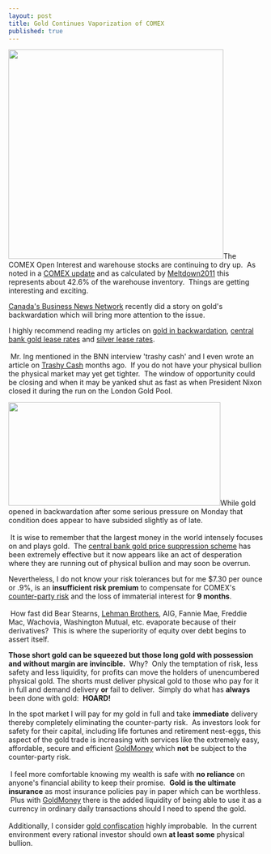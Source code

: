```yaml
---
layout: post
title: Gold Continues Vaporization of COMEX
published: true
---
```

<p><img class="alignright" title="December 9, 2008 COMEX Gold Warehouse inventory" src="{{ site.baseurl }}/images/gold-data-2008-12-08.png" alt="" width="425" height="413" />The COMEX Open Interest and warehouse stocks are continuing to dry up.  As noted in a <a href="http://www.runtogold.com/2008/11/comex-december-delivery-nov-28-update/" target="_blank">COMEX update</a> and as calculated by <a href="http://meltdown2011.wordpress.com/2008/12/08/vaporize-comex-2008-12-08/" target="_blank">Meltdown2011</a> this represents about 42.6% of the warehouse inventory.  Things are getting interesting and exciting.</p>
<p><a href="http://www.gata.org/node/6973" target="_blank">Canada's Business News Network</a> recently did a story on gold's backwardation which will bring more attention to the issue.</p>
<p>I highly recommend reading my articles on <a href="http://www.runtogold.com/2008/12/gold-in-backwardation/" target="_blank">gold in backwardation</a>, <a href="http://www.runtogold.com/2008/10/central-bank-gold-lease-rates/" target="_blank">central bank gold lease rates</a> and <a href="http://www.runtogold.com/2008/10/silver-lease-rates/" target="_blank">silver lease rates</a>. <br/><br/> Mr. Ing mentioned in the BNN interview 'trashy cash' and I even wrote an article on <a href="http://www.runtogold.com/2008/10/trashy-cash/" target="_blank">Trashy Cash</a> months ago.  If you do not have your physical bullion the physical market may yet get tighter.  The window of opportunity could be closing and when it may be yanked shut as fast as when President Nixon closed it during the run on the London Gold Pool.</p>
<p><img class="alignleft" title="Dec 9 COMEX gold prices" src="{{ site.baseurl }}/images/goldbackwardationDec9.png" alt="" width="419" height="204" />While gold opened in backwardation after some serious pressure on Monday that condition does appear to have subsided slightly as of late. <br/><br/> It is wise to remember that the largest money in the world intensely focuses on and plays gold.  The <a href="http://www.runtogold.com/2005/08/robert-landis-at-goldrush-21-with-gata/" target="_blank">central bank gold price suppression scheme</a> has been extremely effective but it now appears like an act of desperation where they are running out of physical bullion and may soon be overrun.</p>
<p>Nevertheless, I do not know your risk tolerances but for me $7.30 per ounce or .9%, is an <strong>insufficient risk premium</strong> to compensate for COMEX's <a href="http://www.runtogold.com/2008/06/counter-party-risk/" target="_blank">counter-party risk</a> and the loss of immaterial interest for <strong>9 months</strong>. <br/><br/> How fast did Bear Stearns, <a href="http://www.runtogold.com/2008/09/lehman-and-speed/" target="_blank">Lehman Brothers</a>, AIG, Fannie Mae, Freddie Mac, Wachovia, Washington Mutual, etc. evaporate because of their derivatives?  This is where the superiority of equity over debt begins to assert itself.</p>
<p><strong>Those short gold can be squeezed but those long gold with possession and without margin are invincible.</strong>  Why?  Only the temptation of risk, less safety and less liquidity, for profits can move the holders of unencumbered physical gold. The shorts must deliver physical gold to those who pay for it in full and demand delivery <strong>or</strong> fail to deliver.  Simply do what has <strong>always</strong> been done with gold:  <strong>HOARD!</strong></p>
<p>In the spot market I will pay for my gold in full and take <strong>immediate</strong> delivery thereby completely eliminating the counter-party risk.  As investors look for safety for their capital, including life fortunes and retirement nest-eggs, this aspect of the gold trade is increasing with services like the extremely easy, affordable, secure and efficient <a href="http://www.runtogold.com/goldmoney/" target="_blank">GoldMoney</a> which <strong>not</strong> be subject to the counter-party risk. <br/><br/> I feel more comfortable knowing my wealth is safe with <strong>no reliance</strong> on anyone's financial ability to keep their promise.  <strong>Gold is the ultimate insurance</strong> as most insurance policies pay in paper which can be worthless.  Plus with <a href="http://www.runtogold.com/goldmoney/" target="_blank">GoldMoney</a> there is the added liquidity of being able to use it as a currency in ordinary daily transactions should I need to spend the gold.  <br/><br/>Additionally, I consider <a href="http://www.runtogold.com/2008/11/gold-confiscation/" target="_blank">gold confiscation</a> highly improbable.  In the current environment every rational investor should own <strong>at least some</strong> physical bullion.</p>
